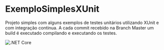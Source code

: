# ExemploSimplesXUnit

Projeto simples com alguns exemplos de testes unitários utilizando XUnit e com integração continua. A cada commit recebido na Branch Master um build é executado compilando e executando os testes.

![.NET Core](https://github.com/julianoalm/ExemploSimplesXUnit/workflows/.NET%20Core/badge.svg)

